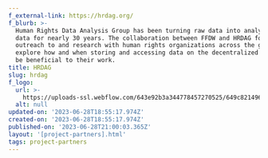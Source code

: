 ```yaml
---
f_external-link: https://hrdag.org/
f_blurb: >-
  Human Rights Data Analysis Group has been turning raw data into analyzable
  data for nearly 30 years. The collaboration between FFDW and HRDAG focuses on
  outreach to and research with human rights organizations across the globe to
  explore how and when storing and accessing data on the decentralized web may
  be beneficial to their work.
title: HRDAG
slug: hrdag
f_logo:
  url: >-
    https://uploads-ssl.webflow.com/643e92b3a344778457270525/649c821496f3187328346917_image%20(2).png
  alt: null
updated-on: '2023-06-28T18:55:17.974Z'
created-on: '2023-06-28T18:55:17.974Z'
published-on: '2023-06-28T21:00:03.365Z'
layout: '[project-partners].html'
tags: project-partners
---
```



